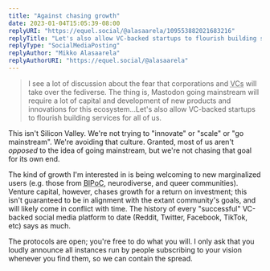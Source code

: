 ```yaml
---
title: "Against chasing growth"
date: 2023-01-04T15:05:39-08:00
replyURI: "https://equel.social/@alasaarela/109553882021683216"
replyTitle: "Let's also allow VC-backed startups to flourish building services for all of us"
replyType: "SocialMediaPosting"
replyAuthor: "Mikko Alasaarela"
replyAuthorURI: "https://equel.social/@alasaarela"
---
```

> I see a lot of discussion about the fear that corporations and <abbr title="Venture Capitalists">VCs</abbr> will take over the fediverse. The thing is, Mastodon going mainstream will require a lot of capital and development of new products and innovations for this ecosystem...Let's also allow VC-backed startups to flourish building services for all of us.

This isn't Silicon Valley. We're not trying to "innovate" or "scale" or "go mainstream". We're avoiding that culture. Granted, most of us aren't _opposed_ to the idea of going mainstream, but we're not chasing that goal for its own end.

The kind of growth I'm interested in is being welcoming to new marginalized users (e.g. those from <abbr title="Black, Indigenous, People of Color">BIPoC</abbr>, neurodiverse, and queer communities). Venture capital, however, chases growth for a return on investment; this isn't guaranteed to be in alignment with the extant community's goals, and will likely come in conflict with time. The history of every "successful" VC-backed social media platform to date (Reddit, Twitter, Facebook, TikTok, etc) says as much.

The protocols are open; you're free to do what you will. I only ask that you loudly announce all instances run by people subscribing to your vision whenever you find them, so we can contain the spread.

